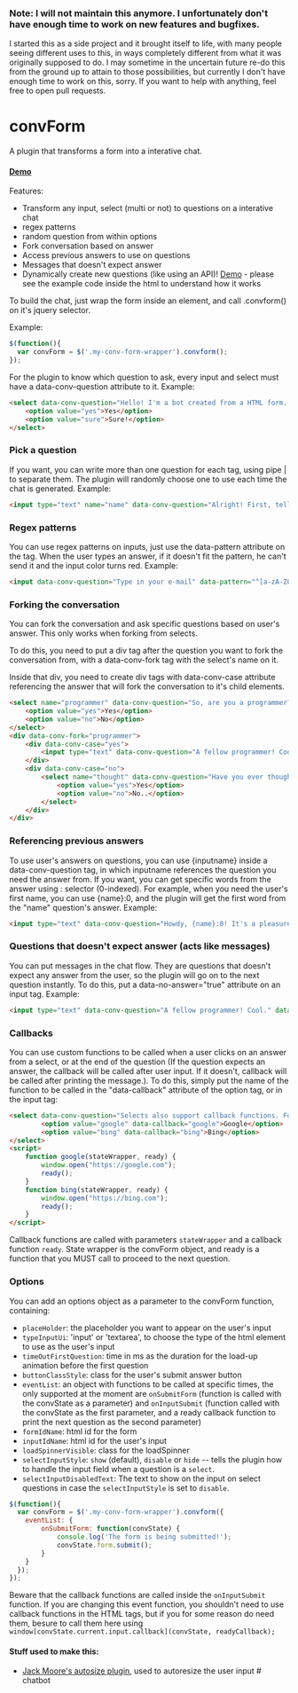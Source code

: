 ### Note: I will not maintain this anymore. I unfortunately don't have enough time to work on new features and bugfixes.
I started this as a side project and it brought itself to life, with many people seeing different uses to this, in ways completely different from what it was originally supposed to do. I may sometime in the uncertain future re-do this from the ground up to attain to those possibilities, but currently I don't have enough time to work on this, sorry. If you want to help with anything, feel free to open pull requests.

# convForm

A plugin that transforms a form into a interative chat.

#### [Demo](https://eduardotkoller.github.io/convForm)

Features:

* Transform any input, select (multi or not) to questions on a interative chat
* regex patterns
* random question from within options
* Fork conversation based on answer
* Access previous answers to use on questions
* Messages that doesn't expect answer
* Dynamically create new questions (like using an API)! [Demo](https://eduardotkoller.github.io/convForm/api_example.html) - please see the example code inside the html to understand how it works

To build the chat, just wrap the form inside an element, and call .convform() on it's jquery selector.

Example:

```javascript
$(function(){
  var convForm = $('.my-conv-form-wrapper').convform();
});
```


For the plugin to know which question to ask, every input and select must have a data-conv-question attribute to it. Example:

```html
<select data-conv-question="Hello! I'm a bot created from a HTML form. Can I show you some features?">
	<option value="yes">Yes</option>
	<option value="sure">Sure!</option>
</select>
```


### Pick a question

If you want, you can write more than one question for each tag, using pipe | to separate them. The plugin will randomly choose one to use each time the chat is generated. Example:

```html
<input type="text" name="name" data-conv-question="Alright! First, tell me your full name, please.|Okay! Please, tell me your name first.">
```


### Regex patterns

You can use regex patterns on inputs, just use the data-pattern attribute on the tag. When the user types an answer, if it doesn't fit the pattern, he can't send it and the input color turns red. Example:

```html
<input data-conv-question="Type in your e-mail" data-pattern="^[a-zA-Z0-9.!#$%&’*+/=?^_`{|}~-]+@[a-zA-Z0-9-]+\.[a-zA-Z0-9-]+(?:\.[a-zA-Z0-9-]+)*$" type="email" name="email">
```

### Forking the conversation

You can fork the conversation and ask specific questions based on user's answer. This only works when forking from selects.

To do this, you need to put a div tag after the question you want to fork the conversation from, with a data-conv-fork tag with the select's name on it.

Inside that div, you need to create div tags with data-conv-case attribute referencing the answer that will fork the conversation to it's child elements.

```html
<select name="programmer" data-conv-question="So, are you a programmer? (this question will fork the conversation based on your answer)">
	<option value="yes">Yes</option>
	<option value="no">No</option>
</select>
<div data-conv-fork="programmer">
	<div data-conv-case="yes">
	 	<input type="text" data-conv-question="A fellow programmer! Cool." data-no-answer="true">
	</div>
	<div data-conv-case="no">
		<select name="thought" data-conv-question="Have you ever thought about learning? Programming is fun!">
			<option value="yes">Yes</option>
			<option value="no">No..</option>
		</select>
	</div>
</div>
```

### Referencing previous answers

To use user's answers on questions, you can use {inputname} inside a data-conv-question tag, in which inputname references the question you need the answer from. If you want, you can get specific words from the answer using : selector (0-indexed). For example, when you need the user's first name, you can use {name}:0, and the plugin will get the first word from the "name" question's answer. Example:

```html
<input type="text" data-conv-question="Howdy, {name}:0! It's a pleasure to meet you. How's your day?">
```

### Questions that doesn't expect answer (acts like messages)

You can put messages in the chat flow. They are questions that doesn't expect any answer from the user, so the plugin will go on to the next question instantly. To do this, put a data-no-answer="true" attribute on an input tag. Example:

```html
<input type="text" data-conv-question="A fellow programmer! Cool." data-no-answer="true">
```

### Callbacks

You can use custom functions to be called when a user clicks on an answer from a select, or at the end of the question (If the question expects an answer, the callback will be called after user input. If it doesn't, callback will be called after printing the message.). To do this, simply put the name of the function to be called in the "data-callback" attribute of the option tag, or in the input tag:

```html
<select data-conv-question="Selects also support callback functions. For example, try one of these:">
		<option value="google" data-callback="google">Google</option>
		<option value="bing" data-callback="bing">Bing</option>
</select>
<script>
	function google(stateWrapper, ready) {
		window.open("https://google.com");
		ready();
	}
	function bing(stateWrapper, ready) {
		window.open("https://bing.com");
		ready();
	}
</script>
```

Callback functions are called with parameters `stateWrapper` and a callback function `ready`. State wrapper is the convForm object, and ready is a function that you MUST call to proceed to the next question.

### Options

You can add an options object as a parameter to the convForm function, containing:

* ```placeHolder```: the placeholder you want to appear on the user's input
* ```typeInputUi```: 'input' or 'textarea', to choose the type of the html element to use as the user's input
* ```timeOutFirstQuestion```: time in ms as the duration for the load-up animation before the first question
* ```buttonClassStyle```: class for the user's submit answer button
* ```eventList```: an object with functions to be called at specific times, the only supported at the moment are ```onSubmitForm``` (function is called with the convState as a parameter) and ```onInputSubmit``` (function called with the convState as the first parameter, and a ready callback function to print the next question as the second parameter)
* ```formIdName```: html id for the form
* ```inputIdName```: html id for the user's input
* ```loadSpinnerVisible```: class for the loadSpinner
* ```selectInputStyle```: `show` (default), `disable` or `hide` -- tells the plugin how to handle the input field when a question is a `select`.
* ```selectInputDisabledText```: The text to show on the input on select questions in case the `selectInputStyle` is set to `disable`.


```javascript
$(function(){
  var convForm = $('.my-conv-form-wrapper').convform({
    eventList: {
        onSubmitForm: function(convState) {
            console.log('The form is being submitted!');
            convState.form.submit();
        }
    }
  });
});
```

Beware that the callback functions are called inside the `onInputSubmit` function. If you are changing this event function, you shouldn't need to use callback functions in the HTML tags, but if you for some reason do need them, besure to call them here using `window[convState.current.input.callback](convState, readyCallback);`


#### Stuff used to make this:

* [Jack Moore's autosize plugin](https://github.com/jackmoore/autosize), used to autoresize the user input
#   c h a t b o t  
 